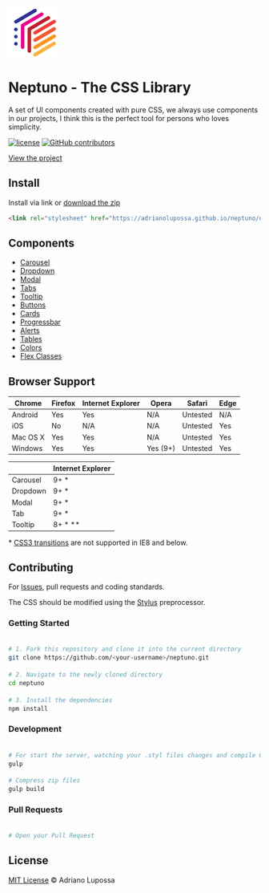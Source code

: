 ![Neptuno CSS Logo](logo.png "Neptuno - The CSS Library")
# Neptuno - The CSS Library

A set of UI components created with pure CSS, we always use components in our projects, I think this is the perfect tool for persons who loves simplicity.

[![license](https://img.shields.io/github/license/adrianolupossa/neptuno.svg)](./LICENSE.md)
[![GitHub contributors](https://img.shields.io/github/contributors/adrianolupossa/neptuno.svg)](https://github.com/adrianolupossa/neptuno/graphs/contributors)

[View the project](https://adrianolupossa.github.io/neptuno)

## Install

Install via link or
[download the zip](https://adrianolupossa.github.io/neptuno/build/Neptunocss.zip)

```HTML
<link rel="stylesheet" href="https://adrianolupossa.github.io/neptuno/dist/css/neptuno.min.css" /> 
```

## Components

* [Carousel](https://adrianolupossa.github.io/neptuno/dist/docs/carousel.html "Carousel or Lightbox")
* [Dropdown](https://adrianolupossa.github.io/neptuno/dist/docs/buttons.html#dropdown "Dropdown")
* [Modal](https://adrianolupossa.github.io/neptuno/dist/docs/modal.html "Modal")
* [Tabs](https://adrianolupossa.github.io/neptuno/dist/docs/tabs.html "Tab")
* [Tooltip](https://adrianolupossa.github.io/neptuno/dist/docs/buttons.html#tooltip "Tooltip")
* [Buttons](https://adrianolupossa.github.io/neptuno/dist/docs/buttons.html "Buttons")
* [Cards](https://adrianolupossa.github.io/neptuno/dist/docs/cards.html#cards "Cards")
* [Progressbar](https://adrianolupossa.github.io/neptuno/dist/docs/preloaders.html "Progressbar")
* [Alerts](https://adrianolupossa.github.io/neptuno/dist/docs/alerts.html "Alerts")
* [Tables](https://adrianolupossa.github.io/neptuno/dist/docs/tables.html "Tables")
* [Colors](https://adrianolupossa.github.io/neptuno/dist/docs/colors.html "Colors")
* [Flex Classes](https://adrianolupossa.github.io/neptuno/dist/docs/helpers.html "FlexClasses")


## Browser Support

Chrome | Firefox | Internet Explorer | Opera | Safari | Edge |
|---|---|---|---|---|---|
Android | Yes | Yes | N/A | Untested | N/A | N/A |
iOS | No | N/A | N/A | Untested | Yes |N/A |
Mac OS X | Yes | Yes | N/A | Untested |Yes |N/A |
Windows   | Yes | Yes | Yes (9+) | Untested | Yes | Yes |

| |Internet Explorer   |
|---|---|
| Carousel |9+ * |
| Dropdown |9+ * |
| Modal |9+ * |
| Tab | 9+ * |
| Tooltip | 8+ * ** |

\* [CSS3 transitions](http://caniuse.com/#search=css%20transition) are not supported in IE8 and below.

## Contributing

For [Issues](https://github.com/adrianolupossa/neptuno/issues), pull requests and coding standards.

The CSS should be modified using the [Stylus](https://learnboost.github.io/stylus/) preprocessor.

### Getting Started

```bash

# 1. Fork this repository and clone it into the current directory
git clone https://github.com/<your-username>/neptuno.git

# 2. Navigate to the newly cloned directory
cd neptuno

# 3. Install the dependencies
npm install

```

### Development

```bash

# For start the server, watching your .styl files changes and compile CSS
gulp

# Compress zip files
gulp build

```

### Pull Requests

```bash

# Open your Pull Request

```

## License

[MIT License](https://adrianolupossa.github.io/neptuno/LICENSE.md) © Adriano Lupossa
